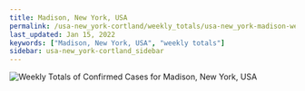 ```yaml
---
title: Madison, New York, USA
permalink: /usa-new_york-cortland/weekly_totals/usa-new_york-madison-weekly_totals.html
last_updated: Jan 15, 2022
keywords: ["Madison, New York, USA", "weekly totals"]
sidebar: usa-new_york-cortland_sidebar
---
```


![Weekly Totals of Confirmed Cases for Madison, New York, USA](/covid_tracker/images/graphs/usa-new_york-madison-weekly_totals_graph.png)
